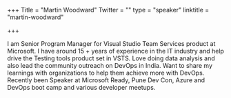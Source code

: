 +++
Title = "Martin Woodward"
Twitter = ""
type = "speaker"
linktitle = "martin-woodward"

+++

I am Senior Program Manager for Visual Studio Team Services product at Microsoft. I have around 15 + years of experience in the IT industry and help drive the Testing tools product set in VSTS. Love doing data analysis and also lead the community outreach on DevOps in India. Want to share my learnings with organizations to help them achieve more with DevOps. Recently been Speaker at Microsoft Ready, Pune Dev Con, Azure and DevOps boot camp and various developer meetups.
